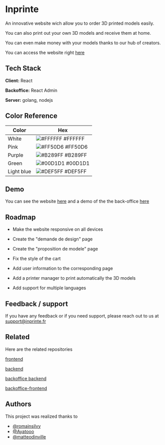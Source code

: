 # Inprinte 

An innovative website wich allow you to order 3D printed models easily. 

You can also print out your own 3D models and receive them at home.

You can even make money with your models thanks to our hub of creators.

You can access the website right [here](http://inprinte.fr)


## Tech Stack

**Client:** React

**Backoffice:** React Admin

**Server:** golang, nodejs


## Color Reference

| Color             | Hex                                                                |
| ----------------- | ------------------------------------------------------------------ |
| White | ![#FFFFFF](https://via.placeholder.com/10/FFFFFF?text=+) #FFFFFF |
| Pink | ![#FF50D6](https://via.placeholder.com/10/FF50D6?text=+) #FF50D6 |
| Purple | ![#B289FF](https://via.placeholder.com/10/B289FF?text=+) #B289FF |
| Green | ![#00D1D1](https://via.placeholder.com/10/00b48a?text=+) #00D1D1 |
| Light blue | ![#DEF5FF](https://via.placeholder.com/10/DEF5FF?text=+) #DEF5FF |



## Demo

You can see the website [here](http://inprinte.fr) and a demo of the the back-office [here](https://youtu.be/jXaH2UOTRHo)


## Roadmap

- Make the website responsive on all devices

- Create the "demande de design" page

- Create the "proposition de modele" page

- Fix the style of the cart

- Add user information to the corresponding page

- Add a printer manager to print automatically the 3D models

- Add support for multiple languages


## Feedback / support

If you have any feedback or if you need support, please reach out to us at support@inprinte.fr


## Related

Here are the related repositories

[frontend](https://github.com/inprinte/frontend)

[backend](https://github.com/inprinte/backend)

[backoffice backend](https://github.com/inprinte/backoffice-backend)

[backoffice-frontend](https://github.com/inprinte/backoffice-frontend)


## Authors

This project was realized thanks to
- [@romainsilvy](https://github.com/romainsilvy)
- [@Ayatooo](https://github.com/Ayatooo)
- [@matteodinville](https://github.com/matteodinville)

